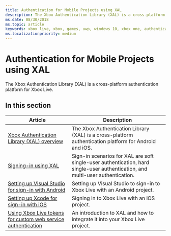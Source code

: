 ```yaml
---
title: Authentication for Mobile Projects using XAL
description: The Xbox Authentication Library (XAL) is a cross-platform authentication platform for Android, and iOS.
ms.date: 08/30/2018
ms.topic: article
keywords: xbox live, xbox, games, uwp, windows 10, xbox one, authentication, sign-in
ms.localizationpriority: medium
---
```


# Authentication for Mobile Projects using XAL

The Xbox Authentication Library (XAL) is a cross-platform authentication platform for Xbox Live.


## In this section

| Article | Description |
|---------|-------------|
| [Xbox Authentication Library (XAL) overview](xal-overview.md) | The Xbox Authentication Library (XAL) is a cross-platform authentication platform for Android and iOS. |
| [Signing-in using XAL](xal-sign-in.md) | Sign-in scenarios for XAL are soft single-user authentication, hard single-user authentication, and multi-user authentication. |
| [Setting up Visual Studio for sign-in with Android](../../get-started-with-ios-android/android-get-started-with-xsapi.md) | Setting up Visual Studio to sign-in to Xbox Live with an Android project. |
| [Setting up Xcode for sign-in with iOS](../../get-started-with-ios-android/ios-get-started-with-xsapi.md) | Signing in to Xbox Live with an iOS project. |
| [Using Xbox Live tokens for custom web service authentication](xal-partner-token.md) | An introduction to XAL and how to integrate it into your Xbox Live project. |
